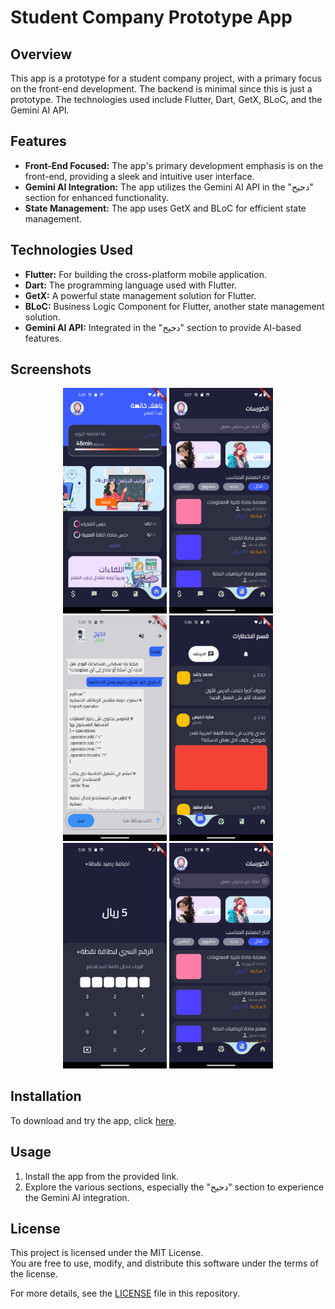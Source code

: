 # Student Company Prototype App

## Overview

This app is a prototype for a student company project, with a primary focus on the front-end development. The backend is minimal since this is just a prototype. The technologies used include Flutter, Dart, GetX, BLoC, and the Gemini AI API.

## Features

- **Front-End Focused:** The app's primary development emphasis is on the front-end, providing a sleek and intuitive user interface.
- **Gemini AI Integration:** The app utilizes the Gemini AI API in the "دحيح" section for enhanced functionality.
- **State Management:** The app uses GetX and BLoC for efficient state management.

## Technologies Used

- **Flutter:** For building the cross-platform mobile application.
- **Dart:** The programming language used with Flutter.
- **GetX:** A powerful state management solution for Flutter.
- **BLoC:** Business Logic Component for Flutter, another state management solution.
- **Gemini AI API:** Integrated in the "دحيح" section to provide AI-based features.

## Screenshots
<div align="center">
<img width = "33%" src="https://github.com/abdulwahed-s/nuqta-prototype/blob/main/Screenshot1.png?raw=true">
<img width = "33%" src="https://github.com/abdulwahed-s/nuqta-prototype/blob/main/Screenshot2.png?raw=true">
<img width = "33%" src="https://github.com/abdulwahed-s/nuqta-prototype/blob/main/Screenshot3.png?raw=true">
<img width = "33%" src="https://github.com/abdulwahed-s/nuqta-prototype/blob/main/Screenshot4.png?raw=true">
<img width = "33%" src="https://github.com/abdulwahed-s/nuqta-prototype/blob/main/Screenshot5.png?raw=true">
<img width = "33%" src="https://github.com/abdulwahed-s/nuqta-prototype/blob/main/Screenshot2.png?raw=true">
</div>

## Installation

To download and try the app, click [here](https://raw.githubusercontent.com/abdulwahed-s/nuqta-prototype/main/app-release.apk).

## Usage

1. Install the app from the provided link.
2. Explore the various sections, especially the "دحيح" section to experience the Gemini AI integration.

## License

This project is licensed under the MIT License.  
You are free to use, modify, and distribute this software under the terms of the license.  

For more details, see the [LICENSE](./LICENSE) file in this repository.
